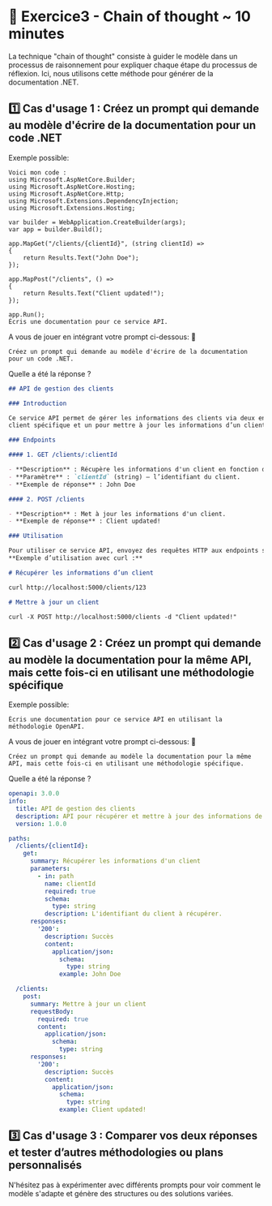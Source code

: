 # 📝 Exercice3 - Chain of thought ~ 10 minutes

La technique "chain of thought" consiste à guider le modèle dans un processus de raisonnement pour expliquer chaque
étape du processus de réflexion. Ici, nous utilisons cette méthode pour générer de la documentation .NET.

## 1️⃣ Cas d'usage 1 : Créez un prompt qui demande au modèle d'écrire de la documentation pour un code .NET

Exemple possible:

```
Voici mon code :
using Microsoft.AspNetCore.Builder;
using Microsoft.AspNetCore.Hosting;
using Microsoft.AspNetCore.Http;
using Microsoft.Extensions.DependencyInjection;
using Microsoft.Extensions.Hosting;

var builder = WebApplication.CreateBuilder(args);
var app = builder.Build();

app.MapGet("/clients/{clientId}", (string clientId) =>
{
    return Results.Text("John Doe");
});

app.MapPost("/clients", () =>
{
    return Results.Text("Client updated!");
});

app.Run();
Écris une documentation pour ce service API.
```

A vous de jouer en intégrant votre prompt ci-dessous: 👀

```
Créez un prompt qui demande au modèle d'écrire de la documentation pour un code .NET.
```

Quelle a été la réponse ?

```markdown
## API de gestion des clients

### Introduction

Ce service API permet de gérer les informations des clients via deux endpoints : un pour obtenir des informations sur un
client spécifique et un pour mettre à jour les informations d’un client.

### Endpoints

#### 1. GET /clients/:clientId

- **Description** : Récupère les informations d'un client en fonction de son ID.
- **Paramètre** : `clientId` (string) – l’identifiant du client.
- **Exemple de réponse** : John Doe

#### 2. POST /clients

- **Description** : Met à jour les informations d'un client.
- **Exemple de réponse** : Client updated!

### Utilisation

Pour utiliser ce service API, envoyez des requêtes HTTP aux endpoints spécifiés en utilisant l’URL de base.
**Exemple d’utilisation avec curl :**

# Récupérer les informations d’un client

curl http://localhost:5000/clients/123

# Mettre à jour un client

curl -X POST http://localhost:5000/clients -d "Client updated!"
```

## 2️⃣ Cas d'usage 2 : Créez un prompt qui demande au modèle la documentation pour la même API, mais cette fois-ci en utilisant une méthodologie spécifique

Exemple possible:

```
Écris une documentation pour ce service API en utilisant la méthodologie OpenAPI.
```

A vous de jouer en intégrant votre prompt ci-dessous: 👀

```
Créez un prompt qui demande au modèle la documentation pour la même API, mais cette fois-ci en utilisant une méthodologie spécifique.
```

Quelle a été la réponse ?

```yaml
openapi: 3.0.0
info:
  title: API de gestion des clients
  description: API pour récupérer et mettre à jour des informations de clients.
  version: 1.0.0

paths:
  /clients/{clientId}:
    get:
      summary: Récupérer les informations d'un client
      parameters:
        - in: path
          name: clientId
          required: true
          schema:
            type: string
          description: L'identifiant du client à récupérer.
      responses:
        '200':
          description: Succès
          content:
            application/json:
              schema:
                type: string
              example: John Doe

  /clients:
    post:
      summary: Mettre à jour un client
      requestBody:
        required: true
        content:
          application/json:
            schema:
              type: string
      responses:
        '200':
          description: Succès
          content:
            application/json:
              schema:
                type: string
              example: Client updated!
```

## 3️⃣ Cas d'usage 3 : Comparer vos deux réponses et tester d’autres méthodologies ou plans personnalisés

N'hésitez pas à expérimenter avec différents prompts pour voir comment le modèle s'adapte et génère des structures ou
des solutions variées.